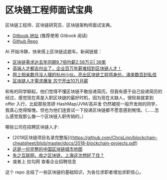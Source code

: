 # 区块链工程师面试宝典
区块链工程师、区块链研究员、区块链架构师面试宝典。

+ [Gitbook 地址](https://www.gitbook.com/read/book/chrislinn/blockchain-cheatsheet) (推荐使用 Gitbook 阅读)
+ [Github Repo](https://github.com/ChrisLinn/blockchain-cheatsheet)


AI 开始冷静，快来搭上区块链这趟车。新闻链接：

+ [区块链需求达去年同期9.7倍均薪2.58万元| 36氪](https://36kr.com/newsflashes/106819)
+ [高端人才都去创业了，企业百万年薪难招到区块链人才！](https://36kr.com/p/5116762.html)
+ [网上相亲数月没人理的杭州小伙，亮出区块链工程师身份，涌来数百封私信](https://zj.zjol.com.cn/news/861631.html)
+ [区块链人才需求爆发 苏宁开出10万月薪](http://www.jinse.com/lives/17711.htm)

和有的同学聊起，他们觉得不懂区块链不敢投递简历。但我有感于自己投递简历的经过，感觉现在真是入职区块链的最好时机，因为现在太缺人，很轻易就拿到 offer 入行，比起那些苦研 HashMap/JVM/高并发 仍然被拒一般开发岗的同学，我真心觉得惭愧，但也为他们连尝试一下投递区块链都不愿意感到惋惜。（......怎么感觉我那么像一个区块链入职传销的。）


哪些公司在招聘区块链人才:

+ [2018区块链项目名录完整版]((https://github.com/ChrisLinn/blockchain-cheatsheet/blob/master/docs/2018-blockchain-projects.pdf)
+ [这是一份完整的中国区块链城市地图](https://36kr.com/p/5122683.html)
+ [失之互联网，收之区块链，上海这次想好了伐？](https://36kr.com/p/5117614.html)
+ 或者上 拉勾网 查看企业招聘信息


这个 repo 总结了一些区块链的基础知识，为各位求职者增加求职信心。
